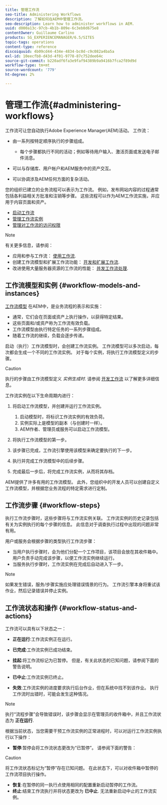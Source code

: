 ```yaml
---
title: 管理工作流
seo-title: Administering Workflows
description: 了解如何在AEM中管理工作流。
seo-description: Learn how to administer workflows in AEM.
uuid: d000a13c-97cb-4b1b-809e-6c3eb0d675e8
contentOwner: Guillaume Carlino
products: SG_EXPERIENCEMANAGER/6.5/SITES
topic-tags: operations
content-type: reference
discoiquuid: 4b09cd44-434e-4834-bc0d-c9c082a4ba5a
exl-id: 10eecfb8-d43d-4f01-9778-87c752dee64c
source-git-commit: b220adf6fa3e9faf94389b9a9416b7fca2f89d9d
workflow-type: tm+mt
source-wordcount: '779'
ht-degree: 2%

---
```


# 管理工作流{#administering-workflows}

工作流可让您自动执行Adobe Experience Manager(AEM)活动。 工作流：

* 由一系列按特定顺序执行的步骤组成。

   * 每个步骤都执行不同的活动；例如等待用户输入、激活页面或发送电子邮件消息。

* 可以与存储库、用户帐户和AEM服务中的资产交互。
* 可以协调涉及AEM任何方面的复杂活动。

您的组织已建立的业务流程可以表示为工作流。 例如，发布网站内容的过程通常包括各利益相关方批准和注销等步骤。 这些流程可以作为AEM工作流实施，并应用于内容页面和资产。

* [启动工作流](/help/sites-administering/workflows-starting.md)
* [管理工作流实例](/help/sites-administering/workflows-administering.md)
* [管理对工作流的访问权限](/help/sites-administering/workflows-managing.md)

>[!NOTE]
>
>有关更多信息，请参阅：
>
>* 应用和参与工作流： [使用工作流](/help/sites-authoring/workflows.md).
>* 创建工作流模型和扩展工作流功能： [开发和扩展工作流](/help/sites-developing/workflows.md).
>* 改进使用大量服务器资源的工作流的性能： [并发工作流处理](/help/sites-deploying/configuring-performance.md#concurrent-workflow-processing).
>


## 工作流模型和实例 {#workflow-models-and-instances}

[工作流模型](/help/sites-developing/workflows.md#model) 在AEM中，是业务流程的表示和实施：

* 通常，它们会在页面或资产上执行操作，以获得特定结果。
* 这些页面和/或资产称为工作流有效负载。
* 工作流模型由执行特定任务的一系列步骤组成。
* 随着工作流的继续，负载会逐步传递。

启动（执行）工作流模型时，会创建工作流实例。 工作流模型可以多次启动，每次都会生成一个不同的工作流实例。 对于每个实例，将执行工作流模型定义的步骤。

>[!CAUTION]
>
>执行的步骤由工作流模型定义 *实例生成时*. 请参阅 [开发工作流](/help/sites-developing/workflows.md#model) 以了解更多详细信息。

工作流实例在以下生命周期内进行：

1. 将启动工作流模型，并创建并运行工作流实例。

   1. 启动模型时，将标识工作流实例的有效负荷。
   1. 实例实际上是模型的副本（与创建时一样）。
   1. AEM作者、管理员或服务可以启动工作流模型。

1. 将执行工作流模型的第一步。
1. 该步骤已完成，工作流引擎使用该模型来确定要执行的下一步。
1. 执行并完成工作流模型中的后续步骤。
1. 完成最后一步后，将完成工作流实例，从而将其存档。

AEM提供了许多有用的工作流模型。 此外，您组织中的开发人员可以创建自定义工作流模型，并根据您业务流程的特定需求进行定制。

## 工作流步骤 {#workflow-steps}

执行工作流步骤时，这些步骤将与工作流实例关联。 工作流实例的历史记录包括有关为实例执行的每个步骤的信息。 此信息对于调查执行过程中出现的问题非常有用。

用户或服务会根据步骤的类型执行工作流步骤：

* 当用户执行步骤时，会为他们分配一个工作项目，该项目会放在其收件箱中。 用户负责手动完成该步骤，以便工作流实例继续运行。
* 当服务执行步骤时，工作流实例在完成后自动进入下一步。

>[!NOTE]
>
>如果发生错误，服务/步骤实施应处理错误情景的行为。 工作流引擎本身将重试该作业，然后记录错误并停止实例。

## 工作流状态和操作 {#workflow-status-and-actions}

工作流可以具有以下状态之一：

* **正在运行**:工作流实例正在运行。
* **已完成**:工作流实例已成功结束。

* **挂起**:将工作流标记为已暂停。 但是，有关此状态的已知问题，请参阅下面的警告说明。
* **已中止**:工作流实例已终止。
* **失效**:工作流实例的进度要求执行后台作业，但在系统中找不到该作业。 执行工作流时出错时，可能会发生这种情况。

>[!NOTE]
>
>执行“流程步骤”会导致错误时，该步骤会显示在管理员的收件箱中，并且工作流状态为 **正在运行**.

根据当前状态，当您需要干预工作流实例的正常进程时，可以对运行工作流实例执行以下操作：

* **暂停**:暂停会将工作流状态更改为“已暂停”。 请参阅下面的警告：

>[!CAUTION]
>
>将工作流状态标记为“暂停”存在已知问题。 在此状态下，可以对收件箱中暂停的工作流项目执行操作。

* **恢复**:在暂停的同一执行点使用相同的配置重新启动暂停的工作流。
* **终止**:结束工作流执行并将状态更改为 **已中止**. 无法重新启动中止的工作流实例。

